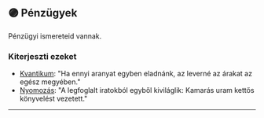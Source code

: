 ## 🟣 Pénzügyek

Pénzügyi ismereteid vannak.

### Kiterjeszti ezeket

- [Kvantikum](../kepzettsegek.szekunder/kvantikum.md): "Ha ennyi aranyat egyben eladnánk, az leverné az árakat az egész megyében."
- [Nyomozás](../kepzettsegek.primer.altalanos/nyomozas.md): "A legfoglalt iratokból egyből kiviláglik: Kamarás uram kettős könyvelést vezetett."

---
